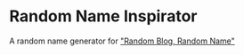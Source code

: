 # Random Name Inspirator
A random name generator for ["Random Blog, Random Name"](https://medium.com/@afternoontrick/random-blog-random-name-bbb9704e0c7b)
